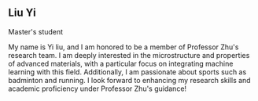 ## Liu Yi

Master's student

My name is Yi liu, and I am honored to be a member of Professor Zhu's research team. I am deeply interested in the microstructure and properties of advanced materials, with a particular focus on integrating machine learning with this field. Additionally, I am passionate about sports such as badminton and running. I look forward to enhancing my research skills and academic proficiency under Professor Zhu's guidance!




